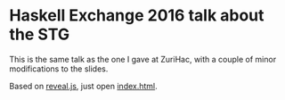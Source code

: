 Haskell Exchange 2016 talk about the STG
===

This is the same talk as the one I gave at ZuriHac, 
with a couple of minor modifications to the slides.

Based on [reveal.js][revjs], just open [index.html](./slides/index.html).

[revjs]: http://lab.hakim.se/reveal-js/
